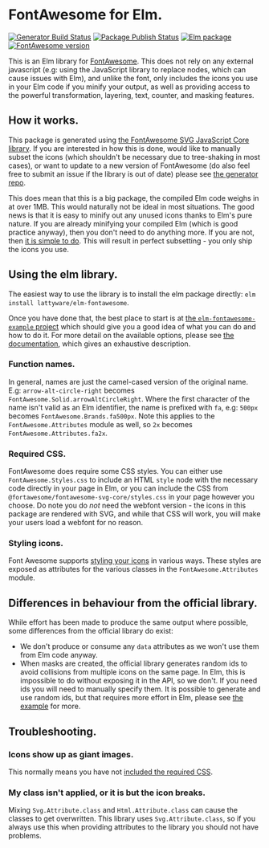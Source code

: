 # FontAwesome for Elm.

[![Generator Build Status](https://img.shields.io/github/actions/workflow/status/lattyware/elm-fontawesome-generator/build.yml?logo=github&label=generator%20build)](https://github.com/Lattyware/elm-fontawesome-generator/actions/workflows/build.yml)
[![Package Publish Status](https://img.shields.io/github/actions/workflow/status/lattyware/elm-fontawesome/publish.yml?logo=github&label=package%20publish)](https://github.com/Lattyware/elm-fontawesome/actions/workflows/publish.yml)
[![Elm package](https://img.shields.io/elm-package/v/lattyware/elm-fontawesome?logo=elm)](https://package.elm-lang.org/packages/lattyware/elm-fontawesome/latest/)
[![FontAwesome version](https://img.shields.io/github/package-json/dependency-version/lattyware/elm-fontawesome-generator/@fortawesome/fontawesome-svg-core?label=FontAwesome&logo=fontawesome)](https://github.com/Lattyware/elm-fontawesome-generator/blob/main/package.json)

This is an Elm library for [FontAwesome][fa]. This does not rely on any
external javascript (e.g: using the JavaScript library to replace nodes, which
can cause issues with Elm), and unlike the font, only includes the icons you
use in your Elm code if you minify your output, as well as providing access to
the powerful transformation, layering, text, counter, and masking features.

[fa]: https://fontawesome.com/

## How it works.

This package is generated using [the FontAwesome SVG JavaScript Core library][fa-core].
If you are interested in how this is done, would like to manually subset the
icons (which shouldn't be necessary due to tree-shaking in most cases), or want
to update to a new version of FontAwesome (do also feel free to submit an issue
if the library is out of date) please see [the generator
repo][elm-fontawesome-generator].

This does mean that this is a big package, the compiled Elm code weighs in at
over 1MB. This would naturally not be ideal in most situations. The good news
is that it is easy to minify out any unused icons thanks to Elm's pure nature.
If you are already minifying your compiled Elm (which is good practice anyway),
then you don't need to do anything more. If you are not, then [it is simple to
do][minification]. This will result in perfect subsetting - you only ship the
icons you use.

[fa-core]: https://fontawesome.com/how-to-use/on-the-web/advanced/svg-javascript-core
[elm-fontawesome-generator]: https://github.com/Lattyware/elm-fontawesome-generator
[minification]: https://guide.elm-lang.org/optimization/asset_size.html

## Using the elm library.

The easiest way to use the library is to install the elm package directly:
`elm install lattyware/elm-fontawesome`.

Once you have done that, the best place to start is at [the
`elm-fontawesome-example` project][elm-fontawesome-example] which should give
you a good idea of what you can do and how to do it. For more detail on the
available options, please see [the documentation][docs], which gives an
exhaustive description.

[elm-fontawesome-example]: https://github.com/Lattyware/elm-fontawesome-example
[docs]: https://package.elm-lang.org/packages/lattyware/elm-fontawesome/latest/

### Function names.

In general, names are just the camel-cased version of the original name. E.g: `arrow-alt-circle-right` becomes `FontAwesome.Solid.arrowAltCircleRight`. Where
the first character of the name isn't valid as an Elm identifier, the name is
prefixed with `fa`, e.g: `500px` becomes `FontAwesome.Brands.fa500px`. Note
this applies to the `FontAwesome.Attributes` module as well, so `2x` becomes
`FontAwesome.Attributes.fa2x`.

### Required CSS.

FontAwesome does require some CSS styles. You can either use
`FontAwesome.Styles.css` to include an HTML `style` node with the necessary
code directly in your page in Elm, or you can include the CSS from
`@fortawesome/fontawesome-svg-core/styles.css` in your page however
you choose. Do note you do _not_ need the webfont version - the icons in this
package are rendered with SVG, and while that CSS will work, you will make your
users load a webfont for no reason.

### Styling icons.

Font Awesome supports [styling your icons][styling] in various ways. These
styles are exposed as attributes for the various classes in the
`FontAwesome.Attributes` module.

[styling]: https://fontawesome.com/how-to-use/on-the-web/styling

## Differences in behaviour from the official library.

While effort has been made to produce the same output where possible, some
differences from the official library do exist:

- We don't produce or consume any `data` attributes as we won't use them from
  Elm code anyway.
- When masks are created, the official library generates random ids to avoid
  collisions from multiple icons on the same page. In Elm, this is impossible
  to do without exposing it in the API, so we don't. If you need ids you will
  need to manually specify them. It is possible to generate and use random ids,
  but that requires more effort in Elm, please see [the example][random-ids]
  for more.

[random-ids]: https://github.com/Lattyware/elm-fontawesome-example/blob/main/src/RandomIds.elm

## Troubleshooting.

### Icons show up as giant images.

This normally means you have not [included the required CSS](#required-css).

### My class isn't applied, or it is but the icon breaks.

Mixing `Svg.Attribute.class` and `Html.Attribute.class` can cause the classes
to get overwritten. This library uses `Svg.Attribute.class`, so if you always
use this when providing attributes to the library you should not have problems.
